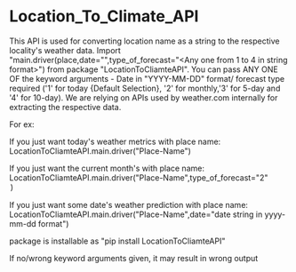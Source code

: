 # Location_To_Climate_API

This API is used for converting location name as a string to the respective locality's weather data. Import "main.driver(place,date="<date in string format>",type_of_forecast="<Any one from 1 to 4 in string format>") from package "LocationToCliamteAPI". You can pass ANY ONE OF the keyword arguments - Date in "YYYY-MM-DD" format/ forecast type required ('1' for today {Default Selection}, '2' for monthly,'3' for 5-day and '4' for 10-day). We are relying on APIs used by weather.com internally for extracting the respective data.

For ex:

If you just want today's weather metrics with place name: LocationToCliamteAPI.main.driver("Place-Name")

If you just want the current month's with place name: LocationToCliamteAPI.main.driver("Place-Name",type_of_forecast="2"<option for monthly data>)

If you just want some date's weather prediction with place name: LocationToCliamteAPI.main.driver("Place-Name",date="date string in yyyy-mm-dd format")

package is installable as "pip install LocationToCliamteAPI"

If no/wrong keyword arguments given, it may result in wrong output
